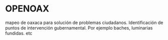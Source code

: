 # OPENOAX
mapeo de oaxaca para solución de problemas ciudadanos. Identificación de puntos de intervención gubernamental. Por ejemplo baches, luminarias fundidas. etc
